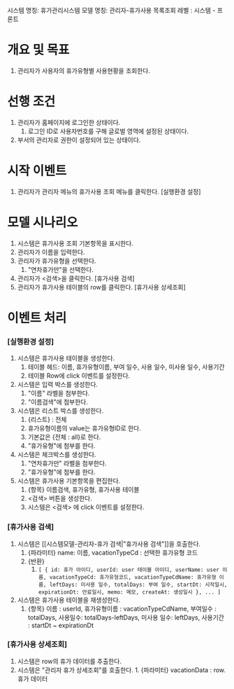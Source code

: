 시스템 명칭: 휴가관리시스템
모델 명칭: 관리자-휴가사용 목록조회
레벨 : 시스템 - 프론트

# 개요 및 목표
1. 관리자가 사용자의 휴가유형별 사용현황을 조회한다.

# 선행 조건
1. 관리자가 홈페이지에 로그인한 상태이다.
	1. 로그인 ID로 사용자번호를 구해 글로벌 영역에 설정된 상태이다.
2. 부서의 관리자로 권한이 설정되어 있는 상태이다.

# 시작 이벤트
1. 관리자가 관리자 메뉴의 휴가사용 조회 메뉴를 클릭한다. [실행환경 설정]

# 모델 시나리오
1. 시스템은 휴가사용 조회 기본항목을 표시한다.
2. 관리자가 이름을 입력한다. 
3. 관리자가 휴가유형을 선택한다.
	1. "연차휴가만"을 선택한다.
4. 관리자가 <검색>을 클릭한다. [휴가사용 검색]
5. 관리자가 휴가사용 테이블의 row를 클릭한다. [휴가사용 상세조회]

# 이벤트 처리
### [실행환경 설정]
1. 시스템은 휴가사용 테이블을 생성한다.
	1. 테이블 헤드: 이름, 휴가유형이름, 부여 일수, 사용 일수, 미사용 일수, 사용기간
	2. 테이블 Row에 click 이벤트를 설정한다.
2. 시스템은 입력 박스를 생성한다.
	1. "이름" 라벨을 첨부한다.
	2. "이름검색"에 첨부한다.
5. 시스템은 리스트 박스를 생성한다.
	1. {리스트} : 전체 
	2. 휴가유형이름의 value는 휴가유형ID로 한다.
	3. 기본값은 {전체 : all}로 한다.
	4. "휴가유형"에 첨부를 한다.
6. 시스템은 체크박스를 생성한다.
	1. "연차휴가만" 라벨을 첨부한다.
	2. "휴가유형"에 첨부를 한다.
7. 시스템은 휴가사용 기본항목을 편집한다.
	1. {항목} 이름검색, 휴가유형, 휴가사용 테이블
	2. <검색> 버튼을 생성한다.
	3. 시스템은 <검색> 에 click 이벤트를 설정한다.

### [휴가사용 검색]
1. 시스템은 [[시스템모델-관리자-휴가 검색|"휴가사용 검색"]]을 호출한다.
	1. {파라미터} name: 이름, vacationTypeCd : 선택한 휴가유형 코드
	2. {반환} 
		1. ```[ { id: 휴가 아이디, userId: user 테이블 아이디, userName: user 이름, vacationTypeCd: 휴가유형코드, vacationTypeCdName: 휴가유형 이름, leftDays: 미사용 일수, totalDays: 부여 일수, startDt: 시작일시, expirationDt: 만료일시, memo: 메모, createAt: 생성일시 }, ... ]```
2. 시스템은 휴가사용 테이블을 재생성한다.
	1. {항목} 이름 : userId, 휴가유형이름 : vacationTypeCdName, 부여일수 : totalDays, 사용일수: totalDays-leftDays, 미사용 일수: leftDays, 사용기간 : startDt ~ expirationDt

### [휴가사용 상세조회]
1. 시스템은 row의 휴가 데이터를 추출한다.
2. 시스템은 "관리자 휴가 상세조회"를 호출한다.
		1. {파라미터}  vacationData : row.휴가 데이터